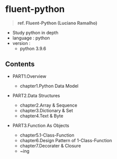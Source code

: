  # fluent-python

> **ref. Fluent-Python (Luciano Ramalho)**

- Study python in depth
- language : python
- version : <br>
    - python 3.9.6 

## Contents
- PART1.Overview
    - chapter1.Python Data Model

- PART2.Data Structures
    - chapter2.Array & Sequence
    - chapter3.Dictionary & Set
    - chapter4.Text & Byte

- PART3.Function As Objects
    - chapter5.1-Class-Function
    - chapter6.Design Pattern of 1-Class-Function
    - chapter7.Decorater & Closure 
    - ~ing

